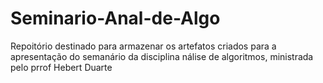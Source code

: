 # Seminario-Anal-de-Algo
Repoitório destinado para armazenar os artefatos criados para a apresentação do semanário da disciplina nálise de algoritmos, ministrada pelo prrof Hebert Duarte
